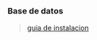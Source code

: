 ### Base de datos

> [guia de instalacion](https://docs.google.com/document/d/1Z-LuSE--r2WMDr-2NFE07f5f_2b4xNwHoV5BMIE0qgQ/edit?usp=sharing)
